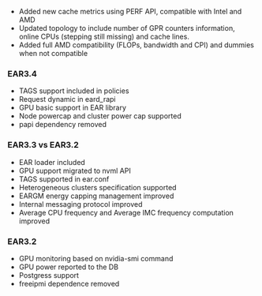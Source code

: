 - Added new cache metrics using PERF API, compatible with Intel and AMD
- Updated topology to include number of GPR counters information, online CPUs (stepping still missing) and cache lines.
- Added full AMD compatibility (FLOPs, bandwidth and CPI) and dummies when not compatible


### EAR3.4
- TAGS support included in policies
- Request dynamic in eard_rapi
- GPU basic support in EAR library
- Node powercap and cluster power cap supported
- papi dependency removed

### EAR3.3 vs EAR3.2
- EAR loader included
- GPU support migrated to nvml API
- TAGS supported in ear.conf
- Heterogeneous clusters specification supported
- EARGM energy capping management improved
- Internal messaging protocol improved
- Average CPU frequency and Average IMC frequency computation improved

### EAR3.2
- GPU monitoring based on nvidia-smi command
- GPU power reported to the DB
- Postgress support
- freeipmi dependence removed
